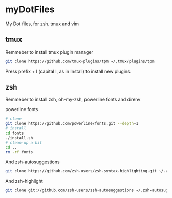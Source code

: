 # myDotFiles

My Dot files, for zsh. tmux and vim

## tmux

Remmeber to install tmux plugin manager

```bash
git clone https://github.com/tmux-plugins/tpm ~/.tmux/plugins/tpm
```

Press prefix + I (capital I, as in Install) to install new plugins.

## zsh

Remmeber to install zsh, oh-my-zsh, powerline fonts and direnv

powerline fonts
```bash
# clone
git clone https://github.com/powerline/fonts.git --depth=1
# install
cd fonts
./install.sh
# clean-up a bit
cd ..
rm -rf fonts
```

And zsh-autosuggestions
```bash
git clone https://github.com/zsh-users/zsh-syntax-highlighting.git ~/.zsh-highlight
```
And zsh-highlight
```bash
git clone git://github.com/zsh-users/zsh-autosuggestions ~/.zsh-autosuggestions
```
